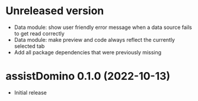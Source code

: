 # Unreleased version

- Data module: show user friendly error message when a data source fails to get read correctly 
- Data module: make preview and code always reflect the currently selected tab
- Add all package dependencies that were previously missing

# assistDomino 0.1.0 (2022-10-13)

- Initial release
